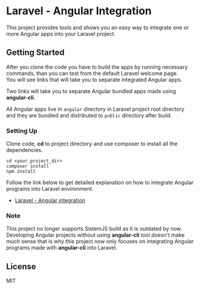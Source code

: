 # Laravel - Angular Integration  

This project provides tools and shows you an easy way to integrate one or more Angular apps into your Laravel project.  

## Getting Started  

After you clone the code you have to build the apps by running necessary commands, than you can test from the default Laravel welcome page.  
You will see links that will take you to separate integrated Angular apps.    

Two links will take you to separate Angular bundled apps made using **angular-cli**.  

All Angular apps live in `angular` directory in Laravel project root directory and they are bundled and distributed to `public` directory after build.  

### Setting Up  

Clone code, **cd**  to project directory and use composer to install all the dependencies.  

```
cd <your_project_dir>
composer install
npm install
```

Follow the link below to get detailed explanation on how to integrate Angular programs into Laravel environment.

+ [Laravel - Angular integration](docs/angular/integration.md)

### Note  

This project no longer supports SistemJS build as it is outdated by now. Developing Angular projects without using **angular-cli** tool doesn't make much sense that is why this project now only focuses on integrating Angular programs made with **angular-cli** into Laravel.

## License  

MIT  
